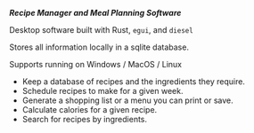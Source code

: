 ***Recipe Manager and Meal Planning Software***

Desktop software built with Rust, `egui`, and `diesel`

Stores all information locally in a sqlite database.

Supports running on Windows / MacOS / Linux

- Keep a database of recipes and the ingredients they require.
- Schedule recipes to make for a given week.
- Generate a shopping list or a menu you can print or save.
- Calculate calories for a given recipe.
- Search for recipes by ingredients.
